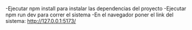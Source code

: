 -Ejecutar npm install para instalar las dependencias del proyecto
-Ejecutar npm run dev para correr el sistema
-En el navegador poner el link del sistema: http://127.0.0.1:5173/